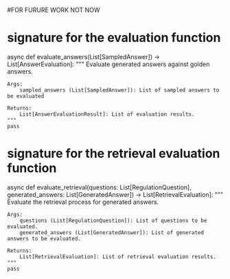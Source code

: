 #FOR FURURE WORK NOT NOW


# signature for the evaluation function
async def evaluate_answers(List[SampledAnswer]) -> List[AnswerEvaluation]:
    """
    Evaluate generated answers against golden answers.
    
    Args:
        sampled_answers (List[SampledAnswer]): List of sampled answers to be evaluated
    
    Returns:
        List[AnswerEvaluationResult]: List of evaluation results.
    """
    pass 

  
# signature for the retrieval evaluation function
async def evaluate_retrieval(questions: List[RegulationQuestion], generated_answers: List[GeneratedAnswer]) -> List[RetrievalEvaluation]:
    """
    Evaluate the retrieval process for generated answers.
    
    Args:
        questions (List[RegulationQuestion]): List of questions to be evaluated.
        generated_answers (List[GeneratedAnswer]): List of generated answers to be evaluated.
    
    Returns:
        List[RetrievalEvaluation]: List of retrieval evaluation results.
    """
    pass



